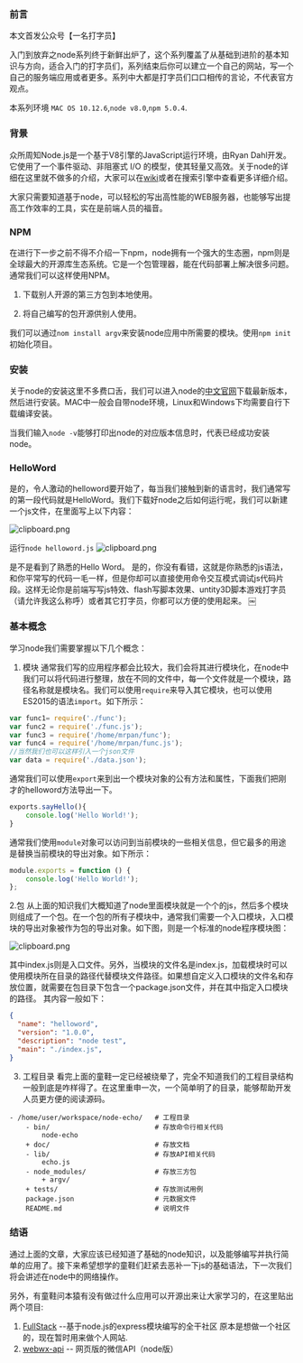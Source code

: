 ### 前言

本文首发公众号【一名打字员】

入门到放弃之node系列终于新鲜出炉了，这个系列覆盖了从基础到进阶的基本知识与方向，适合入门的打字员们，系列结束后你可以建立一个自己的网站，写一个自己的服务端应用或者更多。系列中大都是打字员们口口相传的言论，不代表官方观点。

本系列环境 ```MAC OS 10.12.6```,```node v8.0```,```npm 5.0.4```.

### 背景

众所周知Node.js是一个基于V8引擎的JavaScript运行环境，由Ryan Dahl开发。它使用了一个事件驱动、非阻塞式 I/O 的模型，使其轻量又高效。关于node的详细在这里就不做多的介绍，大家可以在[wiki][1]或者在搜索引擎中查看更多详细介绍。

大家只需要知道基于node，可以轻松的写出高性能的WEB服务器，也能够写出提高工作效率的工具，实在是前端人员的福音。

### NPM

在进行下一步之前不得不介绍一下npm，node拥有一个强大的生态圈，npm则是全球最大的开源库生态系统。它是一个包管理器，能在代码部署上解决很多问题。
通常我们可以这样使用NPM。
1. 下载别人开源的第三方包到本地使用。

2. 将自己编写的包开源供别人使用。

我们可以通过```nom install argv```来安装node应用中所需要的模块。使用```npm init```初始化项目。

### 安装
关于node的安装这里不多费口舌，我们可以进入node的[中文官网][2]下载最新版本，然后进行安装。MAC中一般会自带node环境，Linux和Windows下均需要自行下载编译安装。

当我们输入```node -v```能够打印出node的对应版本信息时，代表已经成功安装node。

### HelloWord

是的，令人激动的helloword要开始了，每当我们接触到新的语言时，我们通常写的第一段代码就是HelloWord。我们下载好node之后如何运行呢，我们可以新建一个js文件，在里面写上以下内容：

![clipboard.png](/img/bVYYoV)

运行```node helloword.js```
![clipboard.png](/img/bVYYo7)

是不是看到了熟悉的Hello Word。
是的，你没有看错，这就是你熟悉的js语法，和你平常写的代码一毛一样，但是你却可以直接使用命令交互模式调试js代码片段。这样无论你是前端写写js特效、flash写脚本效果、untity3D脚本游戏打字员（请允许我这么称呼）或者其它打字员，你都可以方便的使用起来。
￼
### 基本概念

学习node我们需要掌握以下几个概念：
1. 模块
    通常我们写的应用程序都会比较大，我们会将其进行模块化，在node中我们可以将代码进行整理，放在不同的文件中，每一个文件就是一个模块，路径名称就是模块名。我们可以使用```require```来导入其它模块，也可以使用ES2015的语法```import```。如下所示：
```js
var func1= require('./func');
var func2 = require('./func.js');
var func3 = require('/home/mrpan/func');
var func4 = require('/home/mrpan/func.js');
//当然我们也可以这样引入一个json文件
var data = require('./data.json');
```
   通常我们可以使用```export```来到出一个模块对象的公有方法和属性，下面我们把刚才的helloword方法导出一下。
```js
exports.sayHello(){
    console.log('Hello World!');
}
```
   通常我们使用```module```对象可以访问到当前模块的一些相关信息，但它最多的用途是替换当前模块的导出对象。如下所示：
```js
module.exports = function () {
    console.log('Hello World!');
};
```

2.包
   从上面的知识我们大概知道了node里面模块就是一个个的js，然后多个模块则组成了一个包。在一个包的所有子模块中，通常我们需要一个入口模块，入口模块的导出对象被作为包的导出对象。如下图，则是一个标准的node程序模块图：

![clipboard.png](/img/bVYYIp)

其中index.js则是入口文件。另外，当模块的文件名是index.js，加载模块时可以使用模块所在目录的路径代替模块文件路径。如果想自定义入口模块的文件名和存放位置，就需要在包目录下包含一个package.json文件，并在其中指定入口模块的路径。
其内容一般如下：
```json
{
  "name": "helloword",
  "version": "1.0.0",
  "description": "node test",
  "main": "./index.js",
}
```
3. 工程目录
    看完上面的童鞋一定已经被绕晕了，完全不知道我们的工程目录结构一般到底是咋样得了。在这里重申一次，一个简单明了的目录，能够帮助开发人员更方便的阅读源码。
```
- /home/user/workspace/node-echo/   # 工程目录
    - bin/                          # 存放命令行相关代码
        node-echo
    + doc/                          # 存放文档
    - lib/                          # 存放API相关代码
        echo.js
    - node_modules/                 # 存放三方包
        + argv/
    + tests/                        # 存放测试用例
    package.json                    # 元数据文件
    README.md                       # 说明文件
```

### 结语
通过上面的文章，大家应该已经知道了基础的node知识，以及能够编写并执行简单的应用了。接下来希望想学的童鞋们赶紧去恶补一下js的基础语法，下一次我们将会讲述在node中的网络操作。

另外，有童鞋问本猿有没有做过什么应用可以开源出来让大家学习的，在这里贴出两个项目:
1. [FullStack][3] --基于node.js的express模块编写的全干社区
    原本是想做一个社区的，现在暂时用来做个人网站.
2. [webwx-api][4] -- 网页版的微信API（node版）


  [1]: https://en.wikipedia.org/wiki/Node
  [2]: http://nodejs.cn
  [3]: https://github.com/wslongchen/fullstack-api
  [4]: https://github.com/wslongchen/webwx-api
